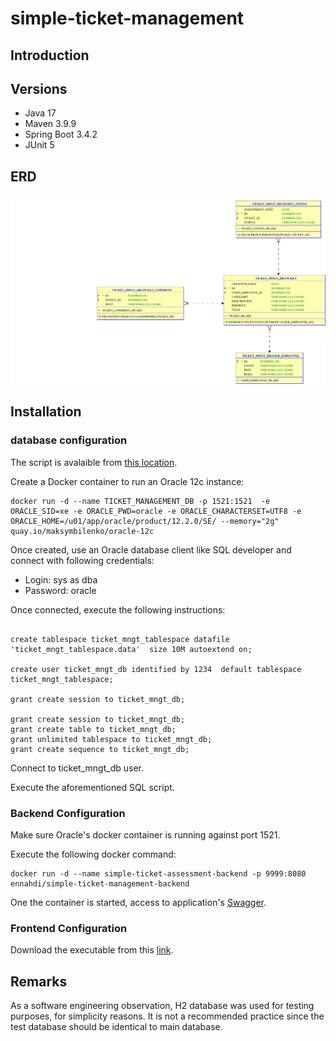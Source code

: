 # simple-ticket-management


## Introduction

## Versions

- Java 17
- Maven 3.9.9
- Spring Boot 3.4.2
- JUnit 5

## ERD

![image info](./img/simple_ticket_management_ERD.svg)

## Installation

### database configuration

The script is avalaible from [this location](./simple-ticket-management-database/script.sql).

Create a Docker container to run an Oracle 12c instance:

```
docker run -d --name TICKET_MANAGEMENT_DB -p 1521:1521  -e ORACLE_SID=xe -e ORACLE_PWD=oracle -e ORACLE_CHARACTERSET=UTF8 -e ORACLE_HOME=/u01/app/oracle/product/12.2.0/SE/ --memory="2g" quay.io/maksymbilenko/oracle-12c
```

Once created, use an Oracle database client like SQL developer and connect with following credentials:

- Login: sys as dba
- Password: oracle

Once connected, execute the following instructions:

```

create tablespace ticket_mngt_tablespace datafile 'ticket_mngt_tablespace.data'  size 10M autoextend on;

create user ticket_mngt_db identified by 1234  default tablespace ticket_mngt_tablespace;

grant create session to ticket_mngt_db;

grant create session to ticket_mngt_db;
grant create table to ticket_mngt_db;
grant unlimited tablespace to ticket_mngt_db;
grant create sequence to ticket_mngt_db;
```

Connect to ticket_mngt_db user.

Execute the aforementioned SQL script.

### Backend Configuration

Make sure Oracle's docker container is running against port 1521.

Execute the following docker command:

```
docker run -d --name simple-ticket-assessment-backend -p 9999:8080 ennahdi/simple-ticket-management-backend
```

One the container is started, access to application's [Swagger](http://localhost:9999/swagger-ui/index.html).

### Frontend Configuration

Download the executable from this [link](https://drive.google.com/file/d/1_40-MsxDWmRS_hNWJPW-QgBtM8ty-gbM/view?usp=drive_link).

## Remarks

As a software engineering observation, H2 database was used for testing purposes, for simplicity reasons. It is not a recommended practice since the test database should be identical to main database.

